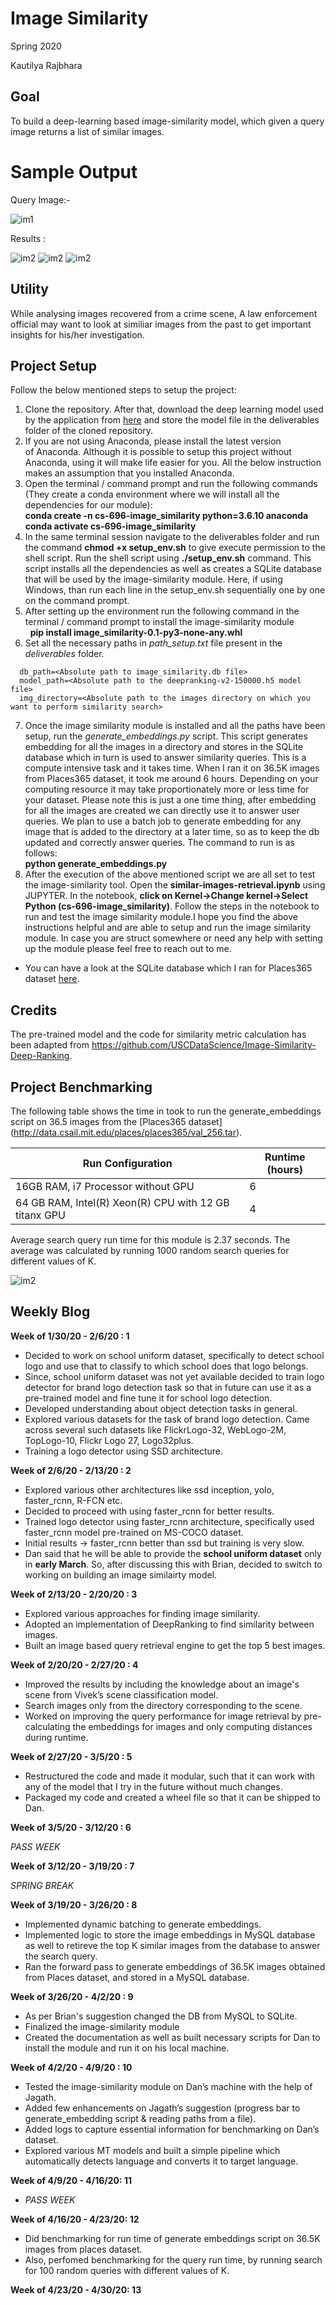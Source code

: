 # Image Similarity

Spring 2020

Kautilya Rajbhara 

## Goal

To build a deep-learning based image-similarity model, which given a query image returns a list of similar images.

# Sample Output

Query Image:- 

![im1](https://github.com/UMass-Rescue/image-similarity/blob/master/output-samples/mountain-A.jpg)

Results :

![im2](https://github.com/UMass-Rescue/image-similarity/blob/master/output-samples/mountain-B.jpg)
![im2](https://github.com/UMass-Rescue/image-similarity/blob/master/output-samples/mountain-D.jpg)
![im2](https://github.com/UMass-Rescue/image-similarity/blob/master/output-samples/mountain-E.jpg)


## Utility

While analysing images recovered from a crime scene, A law enforcement official may want to look at similiar images from the past to get important insights for his/her investigation.

## Project Setup

Follow the below mentioned steps to setup the project:
1. Clone the repository. After that, download the deep learning model used by the application from [here](https://drive.google.com/file/d/1TmUKqp_TnzSP0TeAHIyTv8jG4KZeNqQP/view) and store the model file in the deliverables folder of the cloned repository.
2. If you are not using Anaconda, please install the latest version of Anaconda. Although it is possible to setup this project without Anaconda, using it will make life easier for you. All the below instruction makes an assumption that you installed Anaconda.
3. Open the terminal / command prompt and run the following commands (They create a conda environment where we will install all the dependencies for our module): <br>
  **conda create -n cs-696-image_similarity python=3.6.10 anaconda** <br>
  **conda activate cs-696-image_similarity**
4. In the same terminal session navigate to the deliverables folder and run the command **chmod +x setup_env.sh** to give execute permission to the shell script. Run the shell script using **./setup_env.sh** command. This script installs all the dependencies as well as creates a SQLite database that will be used by the image-similarity module. Here, if using Windows, than run each line in the setup_env.sh sequentially one by one on the command prompt.
5. After setting up the environment run the following command in the terminal / command prompt to install the image-similarity module <br> 
**pip install image_similarity-0.1-py3-none-any.whl**
6. Set all the necessary paths in *path_setup.txt* file present in the *deliverables* folder.
  ```
    db_path=<Absolute path to image_similarity.db file>
    model_path=<Absolute path to the deepranking-v2-150000.h5 model file>
    img_directory=<Absolute path to the images directory on which you want to perform similarity search>
  ```
7. Once the image similarity module is installed and all the paths have been setup, run the *generate_embeddings.py* script. This script generates embedding for all the images in a directory and stores in the SQLite database which in turn is used to answer similarity queries. This is a compute intensive task and it takes time. When I ran it on 36.5K images from Places365 dataset, it took me around 6 hours. Depending on your computing resource it may take proportionately more or less time for your dataset. Please note this is just a one time thing, after embedding for all the images are created we can directly use it to answer user queries. We plan to use a batch job to generate embedding for any image that is added to the directory at a later time, so as to keep the db updated and correctly answer queries. The command to run is as follows: <br>
**python generate_embeddings.py**
8. After the execution of the above mentioned script we are all set to test the image-similarity tool. Open the **similar-images-retrieval.ipynb** using JUPYTER. In the notebook, **click on Kernel->Change kernel->Select Python (cs-696-image_similarity)**. Follow the steps in the notebook to run and test the image similarity module.I hope you find the above instructions helpful and are able to setup and run the image similarity module. In case you are struct somewhere or need any help with setting up the module please feel free to reach out to me.

* You can have a look at the SQLite database which I ran for Places365 dataset [here](https://drive.google.com/file/d/1hgRKrvxeddJWqxb7wW8zKxQwBvX6lH3C/view).

## Credits

The pre-trained model and the code for similarity metric calculation has been adapted from https://github.com/USCDataScience/Image-Similarity-Deep-Ranking.

## Project Benchmarking

The following table shows the time in took to run the generate_embeddings script on 36.5 images from the [Places365 dataset] (http://data.csail.mit.edu/places/places365/val_256.tar). 

Run Configuration | Runtime (hours)
--- | --- 
16GB RAM, i7 Processor without GPU | 6
64 GB RAM, Intel(R) Xeon(R) CPU with 12 GB titanx GPU | 4

Average search query run time for this module is 2.37 seconds. The average was calculated by running 1000 random search queries for different values of K. 

![im2](https://github.com/UMass-Rescue/image-similarity/blob/master/output-samples/query_run_time.png)


## Weekly Blog

**Week of 1/30/20 - 2/6/20 : 1**
 
- Decided to work on school uniform dataset, specifically to detect school logo and use that to classify to which school does that logo   belongs.
- Since, school uniform dataset was not yet available decided to train logo detector for brand logo detection task so that in future can   use it as a pre-trained model and fine tune it for school logo detection.
- Developed understanding about object detection tasks in general.
- Explored various datasets for the task of brand logo detection. Came across several such datasets like FlickrLogo-32, WebLogo-2M,       TopLogo-10, Flickr Logo 27, Logo32plus. 
- Training a logo detector using SSD architecture. 

**Week of 2/6/20 - 2/13/20 : 2**

- Explored various other architectures like ssd inception, yolo, faster_rcnn, R-FCN etc.
- Decided to proceed with using faster_rcnn for better results.
- Trained logo detector using faster_rcnn architecture, specifically used faster_rcnn model pre-trained on MS-COCO dataset.
- Initial results -> faster_rcnn better than ssd but training is very slow.
- Dan said that he will be able to provide the __school uniform dataset__ only in __early March__. So, after discussing this with Brian,   decided to switch to working on building an image similairty model.

**Week of 2/13/20 - 2/20/20 : 3**

- Explored various approaches for finding image similarity.
- Adopted an implementation of DeepRanking to find similarity between images.
- Built an image based query retrieval engine to get the top 5 best images. 

**Week of 2/20/20 - 2/27/20 : 4**

- Improved the results by including the knowledge about an image's scene from Vivek’s scene classification model.
- Search images only from the directory corresponding to the scene.
- Worked on improving the query performance for image retrieval by pre-calculating the embeddings for images and only computing distances during runtime.

**Week of 2/27/20 - 3/5/20 : 5**

- Restructured the code and made it modular, such that it can work with any of the model that I try in the future without much changes.
- Packaged my code and created a wheel file so that it can be shipped to Dan.


**Week of 3/5/20 - 3/12/20 : 6**
 
*PASS WEEK*

**Week of 3/12/20 - 3/19/20 : 7**

*SPRING BREAK*

**Week of 3/19/20 - 3/26/20 : 8**

- Implemented dynamic batching to generate embeddings.
- Implemented logic to store the image embeddings in MySQL database as well to retireve the top K similar images from the database to answer the search query.
- Ran the forward pass to generate embeddings of 36.5K images obtained from Places dataset, and stored in a MySQL database.


**Week of 3/26/20 - 4/2/20 : 9**

- As per Brian's suggestion changed the DB from MySQL to SQLite.
- Finalized the image-similarity module
- Created the documentation as well as built necessary scripts for Dan to install the module and run it on his local machine.

**Week of 4/2/20 - 4/9/20 : 10**

- Tested the image-similarity module on Dan’s machine with the help of Jagath.
- Added few enhancements on Jagath’s suggestion (progress bar to generate_embedding script & reading paths from a file).
- Added logs to capture essential information for benchmarking on Dan’s dataset.
- Explored various MT models and built a simple pipeline which automatically detects language and converts it to target language.

**Week of 4/9/20 - 4/16/20: 11**
- *PASS WEEK*

**Week of 4/16/20 - 4/23/20: 12**

- Did benchmarking for run time of generate embeddings script on 36.5K images from places dataset.
- Also, perfomed benchmarking for the query run time, by running search for 100 random queries with different values of K.

**Week of 4/23/20 - 4/30/20: 13**
